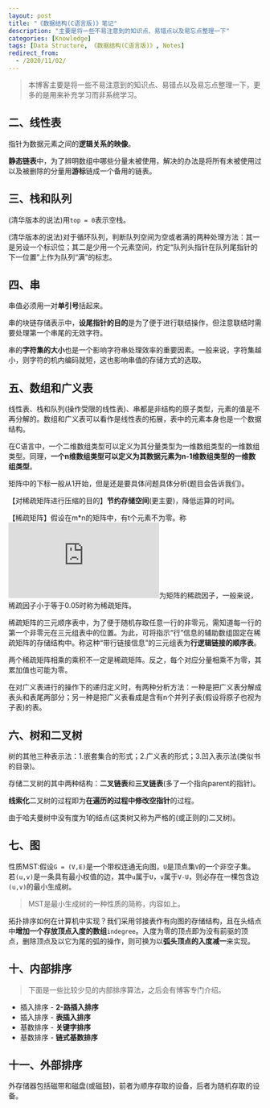 ```yaml
---
layout: post
title: "《数据结构(C语言版)》笔记"
description: "主要是将一些不易注意到的知识点、易错点以及易忘点整理一下"
categories: [Knowledge]
tags: [Data Structure, 《数据结构(C语言版)》, Notes]
redirect_from:
  - /2020/11/02/
---
```


> 本博客主要是将一些不易注意到的知识点、易错点以及易忘点整理一下，更多的是用来补充学习而非系统学习。

## 二、线性表

指针为数据元素之间的**逻辑关系的映像**。

**静态链表**中，为了辨明数组中哪些分量未被使用，解决的办法是将所有未被使用过以及被删除的分量用**游标**链成一个备用的链表。

## 三、栈和队列

(清华版本的说法)用`top = 0`表示空栈。

(清华版本的说法)对于循环队列，判断队列空间为空或者满的两种处理方法：其一是另设一个标识位；其二是少用一个元素空间，约定“队列头指针在队列尾指针的下一位置”上作为队列“满”的标志。

## 四、串

串值必须用一对**单引号**括起来。

串的块链存储表示中，**设尾指针的目的**是为了便于进行联结操作，但注意联结时需要处理第一个串尾的无效字符。

串的**字符集的大小**也是一个影响字符串处理效率的重要因素。一般来说，字符集越小，则字符的机内编码就短，这也影响串值的存储方式的选取。

## 五、数组和广义表

线性表、栈和队列(操作受限的线性表)、串都是非结构的原子类型，元素的值是不再分解的。数组和广义表可以看作是线性表的拓展，表中的元素本身也是一个数据结构。

在C语言中，一个二维数组类型可以定义为其分量类型为一维数组类型的一维数组类型。同理，**一个n维数组类型可以定义为其数据元素为n-1维数组类型的一维数组类型**。

矩阵中的下标一般从1开始，但是还是要具体问题具体分析(题目会告诉我们)。

【对稀疏矩阵进行压缩的目的】**节约存储空间**(更主要)，降低运算的时间。

【稀疏矩阵】假设在m*n的矩阵中，有t个元素不为零。称![稀疏因子](https://latex.vimsky.com/test.image.latex.php?fmt=svg&val=%255Cdpi%257B150%257D%2520%255Cfootnotesize%2520%255Cdelta%2520%253D%2520%255Cfrac%257Bt%257D%257Bm%255Ctimes%2520n%257D&dl=0)为矩阵的稀疏因子，一般来说，稀疏因子小于等于0.05时称为稀疏矩阵。

稀疏矩阵的三元顺序表中，为了便于随机存取任意一行的非零元，需知道每一行的第一个非零元在三元组表中的位置。为此，可将指示“行”信息的辅助数组固定在稀疏矩阵的存储结构中。称这种“带行链接信息”的三元组表为**行逻辑链接的顺序表**。

两个稀疏矩阵相乘的乘积不一定是稀疏矩阵。反之，每个对应分量相乘不为零，其累加值也可能为零。

在对广义表进行的操作下的递归定义时，有两种分析方法：一种是把广义表分解成表头和表尾两部分；另一种是把广义表看成是含有n个并列子表(假设将原子也视为子表)的表。

## 六、树和二叉树

树的其他三种表示法：1.嵌套集合的形式；2.广义表的形式；3.凹入表示法(类似书的目录)。

存储二叉树的其中两种结构：**二叉链表**和**三叉链表**(多了一个指向parent的指针)。

**线索化**二叉树的过程即为**在遍历的过程中修改空指针**的过程。

由于哈夫曼树中没有度为1的结点(这类树又称为严格的(或正则的)二叉树)。

## 七、图

性质MST:假设`G = (V,E)`是一个带权连通无向图，`U`是顶点集`V`的一个非空子集。若`(u,v)`是一条具有最小权值的边，其中`u`属于`U`，`v`属于`V-U`，则必存在一棵包含边`(u,v)`的最小生成树。

> MST是最小生成树的一种性质的简称，内容如上。

拓扑排序如何在计算机中实现？我们采用邻接表作有向图的存储结构，且在头结点中**增加一个存放顶点入度的数组**`indegree`。入度为零的顶点即为没有前驱的顶点，删除顶点及以它为尾的弧的操作，则可换为以**弧头顶点的入度减一**来实现。

## 十、内部排序

> 下面是一些比较少见的内部排序算法，之后会有博客专门介绍。

* 插入排序 - **2-路插入排序**
* 插入排序 - **表插入排序**
* 基数排序 - **关键字排序**
* 基数排序 - **链式基数排序**

## 十一、外部排序

外存储器包括磁带和磁盘(或磁鼓)，前者为顺序存取的设备，后者为随机存取的设备。
